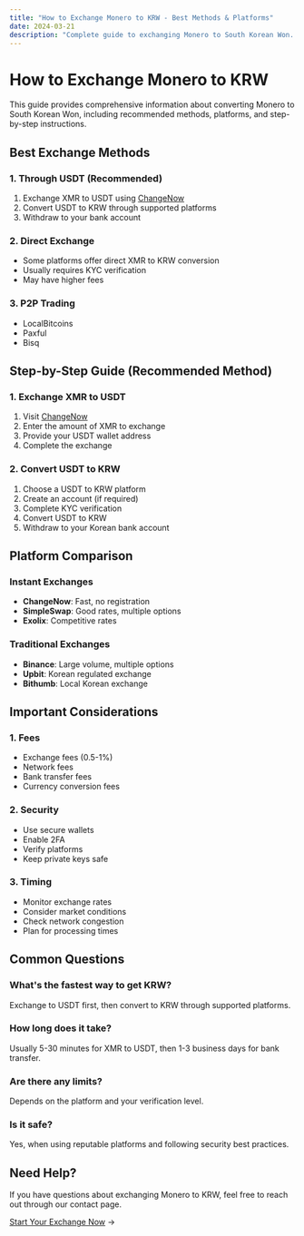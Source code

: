 ```yaml
---
title: "How to Exchange Monero to KRW - Best Methods & Platforms"
date: 2024-03-21
description: "Complete guide to exchanging Monero to South Korean Won. Learn about the best methods, platforms, and step-by-step instructions."
---
```


# How to Exchange Monero to KRW

This guide provides comprehensive information about converting Monero to South Korean Won, including recommended methods, platforms, and step-by-step instructions.

## Best Exchange Methods

### 1. Through USDT (Recommended)

1. Exchange XMR to USDT using [ChangeNow](https://changenow.io/?from=xmr&to=usdt)
2. Convert USDT to KRW through supported platforms
3. Withdraw to your bank account

### 2. Direct Exchange

-   Some platforms offer direct XMR to KRW conversion
-   Usually requires KYC verification
-   May have higher fees

### 3. P2P Trading

-   LocalBitcoins
-   Paxful
-   Bisq

## Step-by-Step Guide (Recommended Method)

### 1. Exchange XMR to USDT

1. Visit [ChangeNow](https://changenow.io/?from=xmr&to=usdt)
2. Enter the amount of XMR to exchange
3. Provide your USDT wallet address
4. Complete the exchange

### 2. Convert USDT to KRW

1. Choose a USDT to KRW platform
2. Create an account (if required)
3. Complete KYC verification
4. Convert USDT to KRW
5. Withdraw to your Korean bank account

## Platform Comparison

### Instant Exchanges

-   **ChangeNow**: Fast, no registration
-   **SimpleSwap**: Good rates, multiple options
-   **Exolix**: Competitive rates

### Traditional Exchanges

-   **Binance**: Large volume, multiple options
-   **Upbit**: Korean regulated exchange
-   **Bithumb**: Local Korean exchange

## Important Considerations

### 1. Fees

-   Exchange fees (0.5-1%)
-   Network fees
-   Bank transfer fees
-   Currency conversion fees

### 2. Security

-   Use secure wallets
-   Enable 2FA
-   Verify platforms
-   Keep private keys safe

### 3. Timing

-   Monitor exchange rates
-   Consider market conditions
-   Check network congestion
-   Plan for processing times

## Common Questions

### What's the fastest way to get KRW?

Exchange to USDT first, then convert to KRW through supported platforms.

### How long does it take?

Usually 5-30 minutes for XMR to USDT, then 1-3 business days for bank transfer.

### Are there any limits?

Depends on the platform and your verification level.

### Is it safe?

Yes, when using reputable platforms and following security best practices.

## Need Help?

If you have questions about exchanging Monero to KRW, feel free to reach out through our contact page.

[Start Your Exchange Now](https://changenow.io/?from=xmr&to=usdt) →
